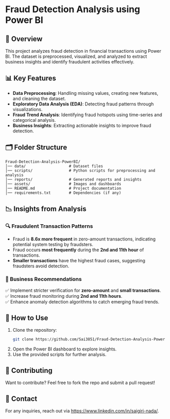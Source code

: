 
# Fraud Detection Analysis using Power BI

## 📌 Overview
This project analyzes fraud detection in financial transactions using Power BI. The dataset is preprocessed, visualized, and analyzed to extract business insights and identify fraudulent activities effectively.

## 📊 Key Features
- **Data Preprocessing**: Handling missing values, creating new features, and cleaning the dataset.
- **Exploratory Data Analysis (EDA)**: Detecting fraud patterns through visualizations.
- **Fraud Trend Analysis**: Identifying fraud hotspots using time-series and categorical analysis.
- **Business Insights**: Extracting actionable insights to improve fraud detection.

## 🗂 Folder Structure
```
Fraud-Detection-Analysis-PowerBI/
│── data/                   # Dataset files
│── scripts/                # Python scripts for preprocessing and analysis
│── reports/                # Generated reports and insights
│── assets/                 # Images and dashboards
│── README.md               # Project documentation
│── requirements.txt        # Dependencies (if any)
```

## 📉 Insights from Analysis
### 🔍 Fraudulent Transaction Patterns
- Fraud is **8.6x more frequent** in zero-amount transactions, indicating potential system testing by fraudsters.
- Fraud occurs **most frequently** during the **2nd and 11th hour** of transactions.
- **Smaller transactions** have the highest fraud cases, suggesting fraudsters avoid detection.

### 🔹 Business Recommendations
✅ Implement stricter verification for **zero-amount** and **small transactions**.<br>
✅ Increase fraud monitoring during **2nd and 11th hours**.<br>
✅ Enhance anomaly detection algorithms to catch emerging fraud trends.<br>

## 🚀 How to Use
1. Clone the repository:
   ```bash
   git clone https://github.com/Sai3851/Fraud-Detection-Analysis-PowerBI.git
   ```
2. Open the Power BI dashboard to explore insights.
3. Use the provided scripts for further analysis.

## 🤝 Contributing
Want to contribute? Feel free to fork the repo and submit a pull request!

## 📩 Contact
For any inquiries, reach out via https://www.linkedin.com/in/saigiri-nada/.

